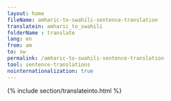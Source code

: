 ```yaml
---
layout: home
fileName: amharic-to-swahili-sentence-translation
translatein: amharic_to_swahili
folderName : translate
lang: en
from: am
to: sw
permalink: /amharic-to-swahili-sentence-translation
tool: sentence-translations
nointernationalization: true
---
```

{% include section/translateinto.html %}
